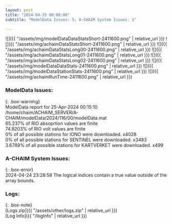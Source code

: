 ```yaml
---
layout: post
title: "2024-04-25 00:00:00"
subtitle: "ModelData Issues: 5; A-CHAIM System Issues: 1"

---
```


![]({{ "/assets/img/modelDataDataStatsShort-2411600.png" | relative_url }})
![]({{ "/assets/img/achaimDataStatsShort-2411600.png" | relative_url }})
![]({{ "/assets/img/achaimDataStatsLong00-2411600.png" | relative_url }})
![]({{ "/assets/img/achaimDataStatsLong01-2411600.png" | relative_url }})
![]({{ "/assets/img/achaimDataStatsLong02-2411600.png" | relative_url }})
![]({{ "/assets/img/modelDataDataStats-2411600.png" | relative_url }})
![]({{ "/assets/img/modelDataStationStats-2411600.png" | relative_url }})
![]({{ "/assets/img/achaimRunTime-2411600.png" | relative_url }})


### ModelData Issues:  
  
{: .box-warning}  
 ModelData report for 25-Apr-2024 00:15:10   
 /home/chaim/ACHAIM_SERVER/A-CHAIM/modelData/2024/116/00/modelData.mat   
 65.237% of RIO absoprtion values are finite   
 74.8203% of RIO volt values are finite   
 0% of all possible stations for IONO were downloaded. x4028   
 0% of all possible stations for SENTINEL were downloaded. x3483   
 3.6789% of all possible stations for KARTVERKET were downloaded. x499   
  
### A-CHAIM System Issues:  
  
{: .box-error}  
2024-04-24 23:28:58 The logical indices contain a true value outside of the array bounds.  

### Logs:  
  
{: .box-note}  
[Logs.zip]({{ "/assets/other/logs.zip" | relative_url }})  
[Log Info]({{ "/logInfo" | relative_url }})  
